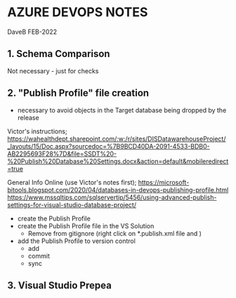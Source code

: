 
#   AZURE DEVOPS NOTES

DaveB FEB-2022

## 1. Schema Comparison


Not necessary - just for checks


## 2. "Publish Profile" file creation


- necessary to avoid objects in the Target database
  being dropped by the release

Victor's instructions;
https://wahealthdept.sharepoint.com/:w:/r/sites/DISDatawarehouseProject/_layouts/15/Doc.aspx?sourcedoc=%7B9BCD40DA-2091-4533-BDB0-AB2295693F28%7D&file=SSDT%20-%20Publish%20Database%20Settings.docx&action=default&mobileredirect=true


General Info Online (use Victor's notes first);
https://microsoft-bitools.blogspot.com/2020/04/databases-in-devops-publishing-profile.html
https://www.mssqltips.com/sqlservertip/5456/using-advanced-publish-settings-for-visual-studio-database-project/


- create the Publish Profile
- create the Publish Profile file in the VS Solution
  - Remove from gitignore (right click on *.publish.xml file and )
- add the Publish Profile to version control
  - add
  - commit
  - sync



## 3. Visual Studio Prepea